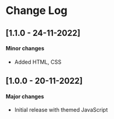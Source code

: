 # Change Log

## [1.1.0 - 24-11-2022]
#### Minor changes

- Added HTML, CSS

## [1.0.0 - 20-11-2022]
#### Major changes

- Initial release with themed JavaScript
